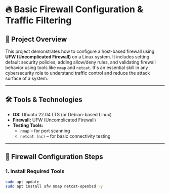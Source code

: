 # 🔥 Basic Firewall Configuration & Traffic Filtering

## 📌 Project Overview

This project demonstrates how to configure a host-based firewall using **UFW (Uncomplicated Firewall)** on a Linux system. It includes setting default security policies, adding allow/deny rules, and validating firewall behavior using tools like `nmap` and `netcat`. It's an essential skill in any cybersecurity role to understand traffic control and reduce the attack surface of a system.

---

## 🛠️ Tools & Technologies

- **OS:** Ubuntu 22.04 LTS (or Debian-based Linux)
- **Firewall:** UFW (Uncomplicated Firewall)
- **Testing Tools:**
  - `nmap` – for port scanning
  - `netcat (nc)` – for basic connectivity testing

---

## 🧱 Firewall Configuration Steps

### 1. Install Required Tools
```bash
sudo apt update
sudo apt install ufw nmap netcat-openbsd -y
